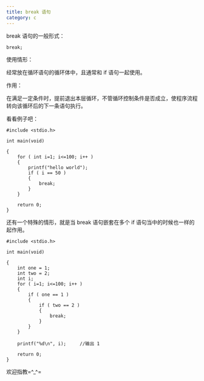 ```yaml
---
title: break 语句
category: c
---
```


break 语句的一般形式：

    break;
    
使用情形：

经常放在循环语句的循环体中，且通常和 if 语句一起使用。

作用：

在满足一定条件时，提前退出本层循环，不管循环控制条件是否成立，使程序流程转向该循环后的下一条语句执行。

看看例子吧：

    #include <stdio.h>
    
    int main(void)
    
    {
        for ( int i=1; i<=100; i++ )
        {
            printf("hello world");
            if ( i == 50 )
            {
                break;
            }
        }
    
        return 0;
    }
    
还有一个特殊的情形，就是当 break 语句嵌套在多个 if 语句当中的时候也一样的起作用。

    #include <stdio.h>
    
    int main(void)
    
    {
        int one = 1;
        int two = 2;
        int i;
        for ( i=1; i<=100; i++ )
        {
            if ( one == 1 )
            {
                if ( two == 2 )
                {
                    break;
                }
            }
        }
        
        printf("%d\n", i);     //输出 1 
    
        return 0;
    }
    
欢迎指教=^_^=
